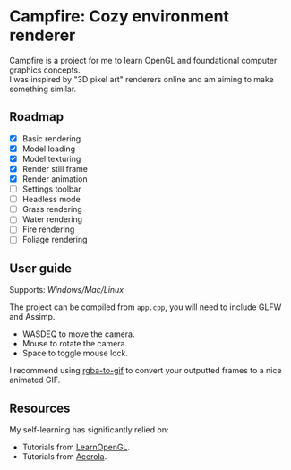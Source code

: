 
# Campfire: Cozy environment renderer

Campfire is a project for me to learn OpenGL and foundational computer graphics concepts.  
I was inspired by "3D pixel art" renderers online and am aiming to make something similar.  

## Roadmap

- [x] Basic rendering
- [x] Model loading
- [x] Model texturing
- [x] Render still frame
- [x] Render animation
- [ ] Settings toolbar
- [ ] Headless mode
- [ ] Grass rendering
- [ ] Water rendering
- [ ] Fire rendering
- [ ] Foliage rendering

## User guide

Supports: *Windows/Mac/Linux*

The project can be compiled from `app.cpp`, you will need to include GLFW and Assimp.

- WASDEQ to move the camera.
- Mouse to rotate the camera.
- Space to toggle mouse lock.  

I recommend using [rgba-to-gif](https://github.com/ziggycross/rgba-to-gif) to convert your outputted frames to a nice animated GIF.

## Resources

My self-learning has significantly relied on:

- Tutorials from [LearnOpenGL](https://learnopengl.com).
- Tutorials from [Acerola](https://www.youtube.com/@Acerola_t).
